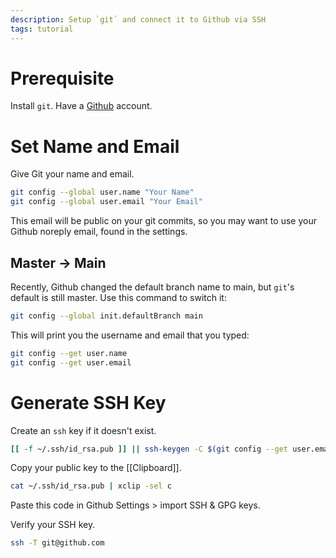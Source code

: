 ```yaml
---
description: Setup `git` and connect it to Github via SSH
tags: tutorial
---
```

# Prerequisite
Install `git`.
Have a [Github](https://github.com) account.

# Set Name and Email
Give Git your name and email.
```sh
git config --global user.name "Your Name"
git config --global user.email "Your Email"
```
This email will be public on your git commits, so you may want to use your Github noreply email, found in the settings.

## Master -> Main
Recently, Github changed the default branch name to main, but `git`'s default is still master. Use this command to switch it:
```sh
git config --global init.defaultBranch main
```

This will print you the username and email that you typed:
```sh
git config --get user.name
git config --get user.email
```

# Generate SSH Key
Create an `ssh` key if it doesn't exist.
```sh
[[ -f ~/.ssh/id_rsa.pub ]] || ssh-keygen -C $(git config --get user.email)
```

Copy your public key to the [[Clipboard]].
```sh
cat ~/.ssh/id_rsa.pub | xclip -sel c
```

Paste this code in Github Settings > import SSH & GPG keys.

Verify your SSH key.
```sh
ssh -T git@github.com
```
